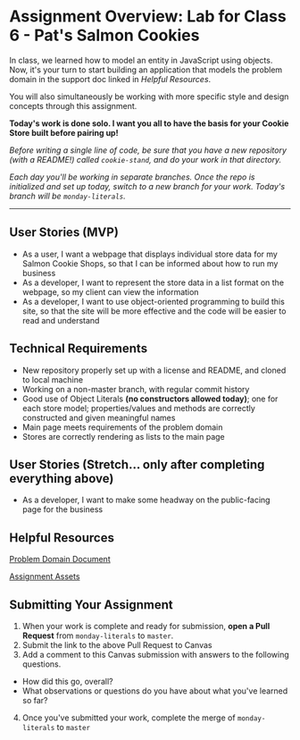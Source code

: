# Assignment Overview: Lab for Class 6 - Pat's Salmon Cookies

In class, we learned how to model an entity in JavaScript using objects. Now, it's your turn to start building an application that models the problem domain in the support doc linked in *Helpful Resources*.

You will also simultaneously be working with more specific style and design concepts through this assignment.

**Today's work is done solo. I want you all to have the basis for your Cookie Store built before pairing up!**

*Before writing a single line of code, be sure that you have a new repository (with a README!) called `cookie-stand`, and do your work in that directory.*

*Each day you'll be working in separate branches. Once the repo is initialized and set up today, switch to a new branch for your work. Today's branch will be `monday-literals`.*

---

## User Stories (MVP)
 - As a user, I want a webpage that displays individual store data for my Salmon Cookie Shops, so that I can be informed about how to run my business
 - As a developer, I want to represent the store data in a list format on the webpage, so my client can view the information
 - As a developer, I want to use object-oriented programming to build this site, so that the site will be more effective and the code will be easier to read and understand

## Technical Requirements
 - New repository properly set up with a license and README, and cloned to local machine
 - Working on a non-master branch, with regular commit history
 - Good use of Object Literals **(no constructors allowed today)**; one for each store model; properties/values and methods are correctly constructed and given meaningful names
 - Main page meets requirements of the problem domain
 - Stores are correctly rendering as lists to the main page

## User Stories (Stretch... only after completing everything above)
 - As a developer, I want to make some headway on the public-facing page for the business

## Helpful Resources
[Problem Domain Document](../assets/support.md)

[Assignment Assets](../assets)

## Submitting Your Assignment

1. When your work is complete and ready for submission, **open a Pull Request** from `monday-literals` to `master`.
2. Submit the link to the above Pull Request to Canvas
3. Add a comment to this Canvas submission with answers to the following questions.
  - How did this go, overall?
  - What observations or questions do you have about what you've learned so far?
4. Once you've submitted your work, complete the merge of `monday-literals` to `master`
